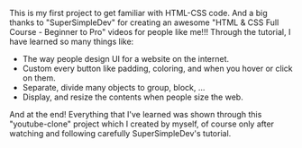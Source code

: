 This is my first project to get familiar with HTML-CSS code. And a big thanks to "SuperSimpleDev" for creating an awesome "HTML & CSS Full Course - Beginner to Pro" videos for people like me!!! Through the tutorial, I have learned so many things like:
- The way people design UI for a website on the internet.
- Custom every button like padding, coloring, and when you hover or click on them.
- Separate, divide many objects to group, block, ...
- Display, and resize the contents when people size the web.
  
And at the end! Everything that I've learned was shown through this "youtube-clone" project which I created by myself, of course only after watching and following carefully SuperSimpleDev's tutorial.

